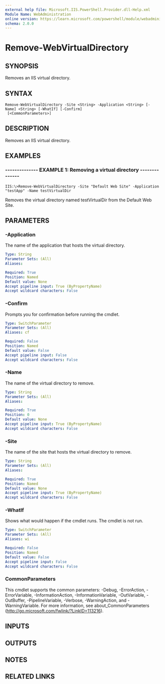 ```yaml
---
external help file: Microsoft.IIS.PowerShell.Provider.dll-Help.xml
Module Name: WebAdministration
online version: https://learn.microsoft.com/powershell/module/webadministration/remove-webvirtualdirectory?view=windowsserver2012-ps&wt.mc_id=ps-gethelp
schema: 2.0.0
---
```


# Remove-WebVirtualDirectory

## SYNOPSIS
Removes an IIS virtual directory.

## SYNTAX

```
Remove-WebVirtualDirectory -Site <String> -Application <String> [-Name] <String> [-WhatIf] [-Confirm]
 [<CommonParameters>]
```

## DESCRIPTION
Removes an IIS virtual directory.

## EXAMPLES

### -------------- EXAMPLE 1: Removing a virtual directory --------------
```
IIS:\>Remove-WebVirtualDirectory -Site "Default Web Site" -Application "testApp" -Name testVirtualDir
```

Removes the virtual directory named testVirtualDir from the Default Web Site.

## PARAMETERS

### -Application
The name of the application that hosts the virtual directory.

```yaml
Type: String
Parameter Sets: (All)
Aliases: 

Required: True
Position: Named
Default value: None
Accept pipeline input: True (ByPropertyName)
Accept wildcard characters: False
```

### -Confirm
Prompts you for confirmation before running the cmdlet.

```yaml
Type: SwitchParameter
Parameter Sets: (All)
Aliases: cf

Required: False
Position: Named
Default value: False
Accept pipeline input: False
Accept wildcard characters: False
```

### -Name
The name of the virtual directory to remove.

```yaml
Type: String
Parameter Sets: (All)
Aliases: 

Required: True
Position: 0
Default value: None
Accept pipeline input: True (ByPropertyName)
Accept wildcard characters: False
```

### -Site
The name of the site that hosts the virtual directory to remove.

```yaml
Type: String
Parameter Sets: (All)
Aliases: 

Required: True
Position: Named
Default value: None
Accept pipeline input: True (ByPropertyName)
Accept wildcard characters: False
```

### -WhatIf
Shows what would happen if the cmdlet runs.
The cmdlet is not run.

```yaml
Type: SwitchParameter
Parameter Sets: (All)
Aliases: wi

Required: False
Position: Named
Default value: False
Accept pipeline input: False
Accept wildcard characters: False
```

### CommonParameters
This cmdlet supports the common parameters: -Debug, -ErrorAction, -ErrorVariable, -InformationAction, -InformationVariable, -OutVariable, -OutBuffer, -PipelineVariable, -Verbose, -WarningAction, and -WarningVariable. For more information, see about_CommonParameters (http://go.microsoft.com/fwlink/?LinkID=113216).

## INPUTS

## OUTPUTS

## NOTES

## RELATED LINKS

